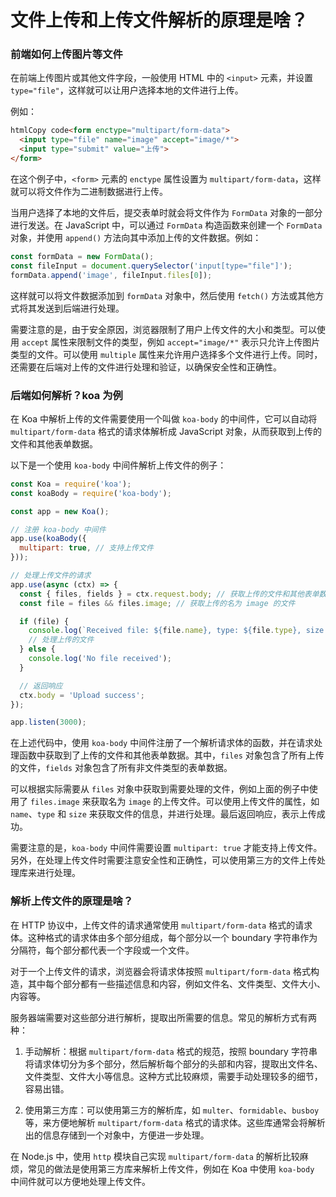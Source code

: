 # 文件上传和上传文件解析的原理是啥？

### 前端如何上传图片等文件

在前端上传图片或其他文件字段，一般使用 HTML 中的 `<input>` 元素，并设置 `type="file"`，这样就可以让用户选择本地的文件进行上传。

例如：

```html
htmlCopy code<form enctype="multipart/form-data">
  <input type="file" name="image" accept="image/*">
  <input type="submit" value="上传">
</form>
```

在这个例子中，`<form>` 元素的 `enctype` 属性设置为 `multipart/form-data`，这样就可以将文件作为二进制数据进行上传。

当用户选择了本地的文件后，提交表单时就会将文件作为 `FormData` 对象的一部分进行发送。在 JavaScript 中，可以通过 `FormData` 构造函数来创建一个 `FormData` 对象，并使用 `append()` 方法向其中添加上传的文件数据。例如：

```javascript
const formData = new FormData();
const fileInput = document.querySelector('input[type="file"]');
formData.append('image', fileInput.files[0]);
```

这样就可以将文件数据添加到 `formData` 对象中，然后使用 `fetch()` 方法或其他方式将其发送到后端进行处理。

需要注意的是，由于安全原因，浏览器限制了用户上传文件的大小和类型。可以使用 `accept` 属性来限制文件的类型，例如 `accept="image/*"` 表示只允许上传图片类型的文件。可以使用 `multiple` 属性来允许用户选择多个文件进行上传。同时，还需要在后端对上传的文件进行处理和验证，以确保安全性和正确性。

### 后端如何解析？koa 为例

在 Koa 中解析上传的文件需要使用一个叫做 `koa-body` 的中间件，它可以自动将 `multipart/form-data` 格式的请求体解析成 JavaScript 对象，从而获取到上传的文件和其他表单数据。

以下是一个使用 `koa-body` 中间件解析上传文件的例子：

```javascript
const Koa = require('koa');
const koaBody = require('koa-body');

const app = new Koa();

// 注册 koa-body 中间件
app.use(koaBody({
  multipart: true, // 支持上传文件
}));

// 处理上传文件的请求
app.use(async (ctx) => {
  const { files, fields } = ctx.request.body; // 获取上传的文件和其他表单数据
  const file = files && files.image; // 获取上传的名为 image 的文件

  if (file) {
    console.log(`Received file: ${file.name}, type: ${file.type}, size: ${file.size}`);
    // 处理上传的文件
  } else {
    console.log('No file received');
  }

  // 返回响应
  ctx.body = 'Upload success';
});

app.listen(3000);
```

在上述代码中，使用 `koa-body` 中间件注册了一个解析请求体的函数，并在请求处理函数中获取到了上传的文件和其他表单数据。其中，`files` 对象包含了所有上传的文件，`fields` 对象包含了所有非文件类型的表单数据。

可以根据实际需要从 `files` 对象中获取到需要处理的文件，例如上面的例子中使用了 `files.image` 来获取名为 `image` 的上传文件。可以使用上传文件的属性，如 `name`、`type` 和 `size` 来获取文件的信息，并进行处理。最后返回响应，表示上传成功。

需要注意的是，`koa-body` 中间件需要设置 `multipart: true` 才能支持上传文件。另外，在处理上传文件时需要注意安全性和正确性，可以使用第三方的文件上传处理库来进行处理。

### 解析上传文件的原理是啥？

在 HTTP 协议中，上传文件的请求通常使用 `multipart/form-data` 格式的请求体。这种格式的请求体由多个部分组成，每个部分以一个 boundary 字符串作为分隔符，每个部分都代表一个字段或一个文件。

对于一个上传文件的请求，浏览器会将请求体按照 `multipart/form-data` 格式构造，其中每个部分都有一些描述信息和内容，例如文件名、文件类型、文件大小、内容等。

服务器端需要对这些部分进行解析，提取出所需要的信息。常见的解析方式有两种：

1. 手动解析：根据 `multipart/form-data` 格式的规范，按照 boundary 字符串将请求体切分为多个部分，然后解析每个部分的头部和内容，提取出文件名、文件类型、文件大小等信息。这种方式比较麻烦，需要手动处理较多的细节，容易出错。

2. 使用第三方库：可以使用第三方的解析库，如 `multer`、`formidable`、`busboy` 等，来方便地解析 `multipart/form-data` 格式的请求体。这些库通常会将解析出的信息存储到一个对象中，方便进一步处理。

在 Node.js 中，使用 `http` 模块自己实现 `multipart/form-data` 的解析比较麻烦，常见的做法是使用第三方库来解析上传文件，例如在 Koa 中使用 `koa-body` 中间件就可以方便地处理上传文件。